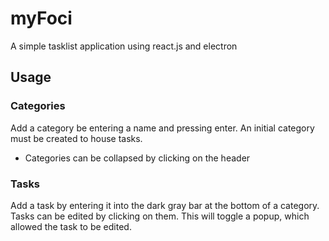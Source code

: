 # myFoci
A simple tasklist application using react.js and electron

## Usage
### Categories
Add a category be entering a name and pressing enter. An initial category must be created to house tasks.
- Categories can be collapsed by clicking on the header

### Tasks
Add a task by entering it into the dark gray bar at the bottom of a category.
Tasks can be edited by clicking on them. This will toggle a popup, which allowed the task to be edited.
